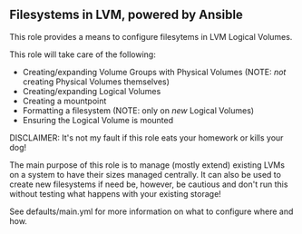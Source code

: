 ## Filesystems in LVM, powered by Ansible
This role provides a means to configure filesytems in LVM Logical Volumes.

This role will take care of the following:

  - Creating/expanding Volume Groups with Physical Volumes (NOTE: _not_ creating Physical Volumes themselves)
  - Creating/expanding Logical Volumes
  - Creating a mountpoint
  - Formatting a filesystem (NOTE: only on _new_ Logical Volumes)
  - Ensuring the Logical Volume is mounted

DISCLAIMER: It's not my fault if this role eats your homework or kills your dog!

The main purpose of this role is to manage (mostly extend) existing LVMs on a system to have their sizes managed centrally. It can also be used to create new filesystems if need be, however, be cautious and don't run this without testing what happens with your existing storage!

See defaults/main.yml for more information on what to configure where and how.
